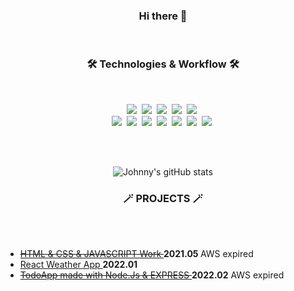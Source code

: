 <h3 align="center">
   Hi there 👋 </h3>
   <br>

<!--
**Gyu-Yeon/Gyu-Yeon** is a ✨ _special_ ✨ repository because its `README.md` (this file) appears on your GitHub profile.

Here are some ideas to get you started:

- 🔭 I’m currently working on ...
- 🌱 I’m currently learning ...
- 👯 I’m looking to collaborate on ...
- 🤔 I’m looking for help with ...
- 💬 Ask me about ...
- 📫 How to reach me: ...
- 😄 Pronouns: ...
- ⚡ Fun fact: ...
-->
<h3 align="center">🛠 Technologies & Workflow 🛠</h3>

  <br>   



<p align="center">
   <img src="https://img.shields.io/badge/HTML5-E34F26?style=for-the-badge&logo=html5&logoColor=white"></a>&nbsp 
  <img src="https://img.shields.io/badge/CSS3-1572B6?style=for-the-badge&logo=css3&logoColor=white"></a>&nbsp 
  <img src="https://img.shields.io/badge/JavaScript-F7DF1E?style=for-the-badge&logo=javascript&logoColor=black"></a>&nbsp 
   <img src="https://img.shields.io/badge/Bootstrap-563D7C?style=for-the-badge&logo=bootstrap&logoColor=white"></a>&nbsp 
  <img src="https://img.shields.io/badge/Material--UI-0081CB?style=for-the-badge&logo=material-ui&logoColor=white"></a>&nbsp 
  
 
  <br>  
  <img src="https://img.shields.io/badge/MongoDB-4EA94B?style=for-the-badge&logo=mongodb&logoColor=white"></a>&nbsp 
  <img src="https://camo.githubusercontent.com/58920d1bb0091ddb32d21ded6dcfcbc742121f6fa0786e3ea5e7fd23274cd60f/68747470733a2f2f696d672e736869656c64732e696f2f62616467652f657870726573732e6a732d3430344435392e7376673f7374796c653d666f722d7468652d6261646765266c6f676f3d65787072657373266c6f676f436f6c6f723d7768697465"></a>&nbsp 
  <img src="https://img.shields.io/badge/React-20232A?style=for-the-badge&logo=react&logoColor=61DAFB"></a>&nbsp 
  <img src="https://img.shields.io/badge/Node.js-43853D?style=for-the-badge&logo=node.js&logoColor=white"></a>&nbsp 
   <img src="https://camo.githubusercontent.com/400cd54f362c71a034b81df2145126a1b8ce94ecee21db04bd836ab5fc2e893f/68747470733a2f2f696d672e736869656c64732e696f2f62616467652f5653253230436f64652d3030374143432e7376673f7374796c653d666f722d7468652d6261646765266c6f676f3d76697375616c2d73747564696f2d636f6465266c6f676f436f6c6f723d7768697465"></a>&nbsp 
   <img src="https://camo.githubusercontent.com/e51ce283337074d916f58ce83728fb4a26c8fdcc28adcd01a8a7afca0226459f/68747470733a2f2f696d672e736869656c64732e696f2f62616467652f6769742d4630353033322e7376673f7374796c653d666f722d7468652d6261646765266c6f676f3d676974266c6f676f436f6c6f723d7768697465"></a>&nbsp 
  <img src="https://camo.githubusercontent.com/cb501cb6971aff81421503d9b02fbc912c38eb3196e9f140ef7636ee366701b6/68747470733a2f2f696d672e736869656c64732e696f2f62616467652f4769744875622d3138313731373f7374796c653d666f722d7468652d6261646765266c6f676f3d676974687562266c6f676f436f6c6f723d7768697465"></a>&nbsp 
</p>

  <br>  <br>
  
<div align="center">
   

 ![Johnny's gitHub stats](https://github-readme-stats.vercel.app/api?username=gyu-yeon&show_icons=true&theme=highcontrast)
 
  
</div>
 
 <h3 align="center">🪄 PROJECTS 🪄</h3>
 <br><br>
 
   * ~~<a href="http://potential0625.dothome.co.kr/index.html"> HTML & CSS & JAVASCRIPT Work </a>~~ <b> 2021.05 </b> AWS expired
   * <a href='https://gyu-yeon.github.io'> React Weather App </a>  <b> 2022.01 </b>
   * ~~<a href='https://todoapp-340515.dt.r.appspot.com/login'> TodoApp made with Node.Js & EXPRESS <a>~~   <b> 2022.02</b> AWS expired

